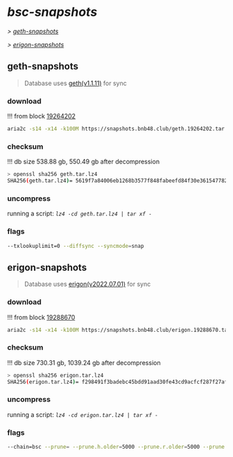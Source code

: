 # *bsc-snapshots*


*\> [geth-snapshots](#geth-snapshots)*

*\> [erigon-snapshots](#erigon-snapshots)*


## geth-snapshots


> Database uses [geth(v1.1.11)](https://github.com/bnb-chain/bsc/releases/tag/v1.1.11) for sync


### download

<!-- begin_geth -->

!!! from block [19264202](https://bscscan.com/block/19264202)
```bash
aria2c -s14 -x14 -k100M https://snapshots.bnb48.club/geth.19264202.tar.lz4 -o geth.tar.lz4
```


### checksum


!!! db size 538.88 gb, 550.49 gb after decompression
```bash
> openssl sha256 geth.tar.lz4
SHA256(geth.tar.lz4)= 5619f7a84006eb1268b3577f848fabeefd84f30e3615477824700889e33875f3
```

<!-- end_geth -->

### uncompress


running a script: _`lz4 -cd geth.tar.lz4 | tar xf -`_


### flags


```bash
--txlookuplimit=0 --diffsync --syncmode=snap
```


## erigon-snapshots


> Database uses [erigon(v2022.07.01)](https://github.com/ledgerwatch/erigon/releases/tag/v2022.07.01) for sync


### download

<!-- begin_erigon -->

!!! from block [19288670](https://bscscan.com/block/19288670)
```bash
aria2c -s14 -x14 -k100M https://snapshots.bnb48.club/erigon.19288670.tar.lz4 -o erigon.tar.lz4
```


### checksum


!!! db size 730.31 gb, 1039.24 gb after decompression
```bash
> openssl sha256 erigon.tar.lz4
SHA256(erigon.tar.lz4)= f298491f3badebc45bdd91aad30fe43cd9acfcf287f27af466f68bf2b42f3379
```

<!-- end_erigon -->

### uncompress


running a script: _`lz4 -cd erigon.tar.lz4 | tar xf -`_


### flags


```bash
--chain=bsc --prune= --prune.h.older=5000 --prune.r.older=5000 --prune.t.older=5000 --prune.c.older=5000 --db.pagesize=16k
```
